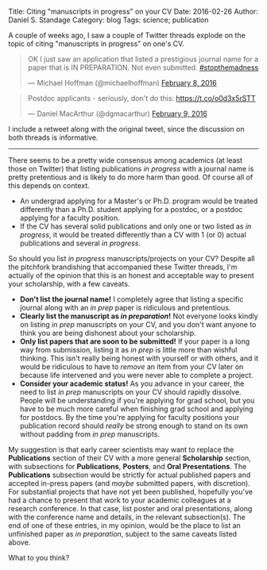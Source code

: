 Title: Citing "manuscripts in progress" on your CV
Date: 2016-02-26
Author: Daniel S. Standage
Category: blog
Tags: science; publication

A couple of weeks ago, I saw a couple of Twitter threads explode on the topic of citing "manuscripts in progress" on one's CV.

<blockquote class="twitter-tweet" data-lang="en"><p lang="en" dir="ltr">OK I just saw an application that listed a prestigious journal name for a paper that is IN PREPARATION. Not even submitted. <a href="https://twitter.com/hashtag/stopthemadness?src=hash">#stopthemadness</a></p>&mdash; Michael Hoffman (@michaelhoffman) <a href="https://twitter.com/michaelhoffman/status/696758391239221248">February 8, 2016</a></blockquote>
<script async src="//platform.twitter.com/widgets.js" charset="utf-8"></script>

<blockquote class="twitter-tweet" data-lang="en"><p lang="en" dir="ltr">Postdoc applicants - seriously, don&#39;t do this: <a href="https://t.co/o0d3x5rSTT">https://t.co/o0d3x5rSTT</a></p>&mdash; Daniel MacArthur (@dgmacarthur) <a href="https://twitter.com/dgmacarthur/status/696892638721474560">February 9, 2016</a></blockquote>
<script async src="//platform.twitter.com/widgets.js" charset="utf-8"></script>

I include a retweet along with the original tweet, since the discussion on both threads is informative.

------

There seems to be a pretty wide consensus among academics (at least those on Twitter) that listing publications *in progress* with a journal name is pretty pretentious and is likely to do more harm than good.
Of course all of this depends on context.

- An undergrad applying for a Master's or Ph.D. program would be treated differently than a Ph.D. student applying for a postdoc, or a postdoc applying for a faculty position.
- If the CV has several solid publications and only one or two listed as *in progress*, it would be treated differently than a CV with 1 (or 0) actual publications and several *in progress*.

So should you list *in progress* manuscripts/projects on your CV?
Despite all the pitchfork brandishing that accompanied these Twitter threads, I'm actually of the opinion that this is an honest and acceptable way to present your scholarship, with a few caveats.

- **Don't list the journal name!**
  I completely agree that listing a specific journal along with an *in prep* paper is ridiculous and pretentious.
- **Clearly list the manuscript as _in preparation_!**
  Not everyone looks kindly on listing *in prep* manuscripts on your CV, and you don't want anyone to think you are being dishonest about your scholarship.
- **Only list papers that are soon to be submitted!**
  If your paper is a long way from submission, listing it as *in prep* is little more than wishful thinking.
  This isn't really being honest with yourself or with others, and it would be ridiculous to have to *remove* an item from your CV later on because life intervened and you were never able to complete a project.
- **Consider your academic status!**
  As you advance in your career, the need to list *in prep* manuscripts on your CV should rapidly dissolve.
  People will be understanding if you're applying for grad school, but you have to be much more careful when finishing grad school and applying for postdocs.
  By the time you're applying for faculty positions your publication record should *really* be strong enough to stand on its own without padding from *in prep* manuscripts.

My suggestion is that early career scientists may want to replace the **Publications** section of their CV with a more general **Scholarship** section, with subsections for **Publications**, **Posters**, and **Oral Presentations**.
The **Publications** subsection would be strictly for actual published papers and accepted in-press papers (and *maybe* submitted papers, with discretion).
For substantial projects that have not yet been published, hopefully you've had a chance to present that work to your academic colleagues at a research conference.
In that case, list poster and oral presentations, along with the conference name and details, in the relevant subsection(s).
The end of one of these entries, in my opinion, would be the place to list an unfinished paper as *in preparation*, subject to the same caveats listed above.

What to you think?
